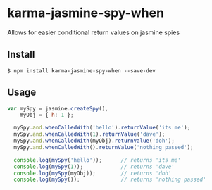 # karma-jasmine-spy-when

Allows for easier conditional return values on jasmine spies

## Install

```
$ npm install karma-jasmine-spy-when --save-dev
```

## Usage

```js
var mySpy = jasmine.createSpy(),
    myObj = { h: 1 };

  mySpy.and.whenCalledWith('hello').returnValue('its me');
  mySpy.and.whenCalledWith(1).returnValue('dave');
  mySpy.and.whenCalledWith(myObj).returnValue('doh');
  mySpy.and.whenCalledWith().returnValue('nothing passed');

  console.log(mySpy('hello'));      // returns 'its me'
  console.log(mySpy(1));            // returns 'dave'
  console.log(mySpy(myObj));        // returns 'doh'
  console.log(mySpy());             // returns 'nothing passed'
```